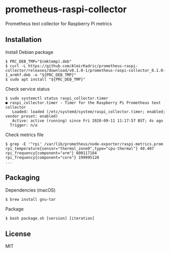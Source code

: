 prometheus-raspi-collector
==========================
Prometheus text collector for Raspberry Pi metrics

Installation
------------

Install Debian package
```
$ PRC_DEB_TMP="$(mktemp).deb"
$ curl -L https://github.com/AlmirKadric/prometheus-raspi-collector/releases/download/v0.1.0-1/prometheus-raspi-collector_0.1.0-1_armhf.deb -o "${PRC_DEB_TMP}"
$ sudo apt install "${PRC_DEB_TMP}"
```

Check service status
```
$ sudo systemctl status raspi_collector.timer
● raspi_collector.timer - Timer for the Raspberry Pi Prometheus text collector
   Loaded: loaded (/etc/systemd/system/raspi_collector.timer; enabled; vendor preset: enabled)
   Active: active (running) since Fri 2020-09-11 11:17:57 BST; 4s ago
  Trigger: n/a
```

Check metrics file
```
$ grep -E '^rpi' /var/lib/prometheus/node-exporter/raspi-metrics.prom
rpi_temperature{sensor="thermal_zone0",type="cpu-thermal"} 40.407
rpi_frequency{component="arm"} 600117184
rpi_frequency{component="core"} 199995120
...
```

Packaging
---------
Dependencies (macOS)
```
$ brew install gnu-tar
```

Package
```
$ bash package.sh [version] [iteration]
```

License
-------
MIT
